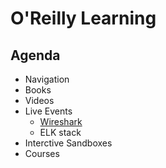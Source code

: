 # O'Reilly Learning
## Agenda
- Navigation
- Books
- Videos
- Live Events
  - [Wireshark](https://learning.oreilly.com/live-events/packet-analysis-using-wireshark/0636920075846/0636920082129/)
  - ELK stack
- Interctive Sandboxes
- Courses